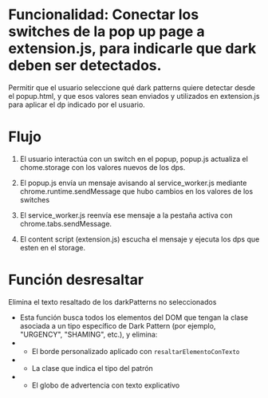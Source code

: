 # Funcionalidad: Conectar los switches de la pop up page a extension.js, para indicarle que dark deben ser detectados.

Permitir que el usuario seleccione qué dark patterns quiere detectar desde el popup.html, y que esos valores sean enviados y utilizados en extension.js para aplicar el dp indicado por el usuario.

# Flujo

1. El usuario interactúa con un switch en el popup, popup.js actualiza el chome.storage con los valores nuevos de los dps.

2. El popup.js envía un mensaje avisando al service_worker.js mediante chrome.runtime.sendMessage que hubo cambios en los valores de los switches

3. El service_worker.js reenvía ese mensaje a la pestaña activa con chrome.tabs.sendMessage.

4. El content script (extension.js) escucha el mensaje y ejecuta los dps que esten en el storage.

# Función desresaltar

Elimina el texto resaltado de los darkPatterns no seleccionados

- Esta función busca todos los elementos del DOM que tengan la clase asociada a un tipo específico de Dark Pattern (por ejemplo, "URGENCY", "SHAMING", etc.), y elimina:
- - El borde personalizado aplicado con `resaltarElementoConTexto`
- - La clase que indica el tipo del patrón
- - El globo de advertencia con texto explicativo
